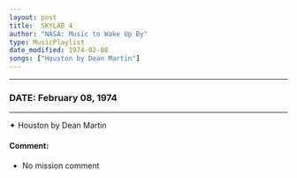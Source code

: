 ```yaml
---
layout: post
title:  SKYLAB 4
author: "NASA: Music to Wake Up By"
type: MusicPlaylist
date_modified: 1974-02-08
songs: ["Houston by Dean Martin"]
---
```


----
### DATE: February 08, 1974
----
✦ Houston by Dean Martin

#### Comment:
* No mission comment



<br/>
<center>
	<a target="_blank"
	   href="https://twitter.com/intent/tweet?hashtags=Space,NASA,Playlist,NASAWakeupCalls,SpaceProgram&text={{ page.author}}, '{{ page.songs.first }}' {{ page.title }}, {{ page.date | date: '%B %d, %Y' }}. {{ site.url }}{{ page.url }}&via=nasawakeupcalls"><i class="fab fa-twitter" alt="Tweet this page" style="font-size: 1.3em;"></i></a>
	&nbsp; 	<i class="fas fa-user-astronaut" style="font-size: 1.5em;"></i> &nbsp;
    <a type="amzn" search="'Houston by Dean Martin'" category="popular music">
    <i class="fab fa-amazon" style="font-size: 1.3em;"></i></a>
</center>
